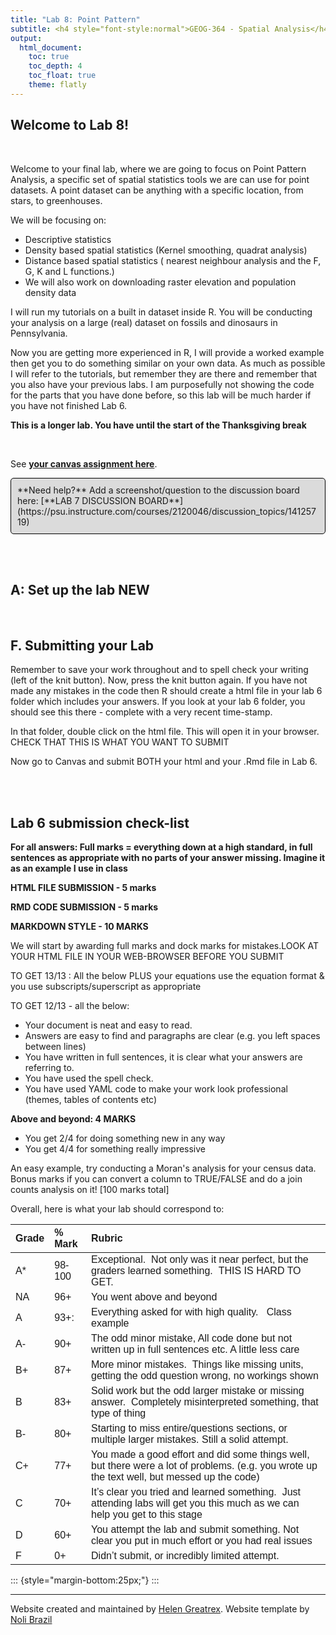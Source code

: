 ```yaml
---
title: "Lab 8: Point Pattern"
subtitle: <h4 style="font-style:normal">GEOG-364 - Spatial Analysis</h4>
output: 
  html_document:
    toc: true
    toc_depth: 4
    toc_float: true
    theme: flatly
---
```



<style>
p.comment {
background-color: #DBDBDB;
padding: 10px;
border: 1px solid black;
margin-left: 0px;
border-radius: 5px;
font-style: normal;
}

h1.title {
  font-weight: bold;
  font-family: Arial;  
}

h2.title {
  font-family: Arial;  
}

</style>


<style type="text/css">
#TOC {
  font-size: 11px;
  font-family: Arial;
}
</style>





## Welcome to Lab 8! 

<br>

Welcome to your final lab, where we are going to focus on Point Pattern Analysis, a specific set of spatial statistics tools we are can use for point datasets. A point dataset can be anything with a specific location, from stars, to greenhouses.

We will be focusing on:

 - Descriptive statistics
 - Density based spatial statistics (Kernel smoothing, quadrat analysis)
 - Distance based spatial statistics ( nearest neighbour analysis and the F, G, K and L functions.)
 - We will also work on downloading raster elevation and population density data

I will run my tutorials on a built in dataset inside R.   You will be conducting your analysis on a large (real) dataset on fossils and dinosaurs in Pennsylvania.  

Now you are getting more experienced in R, I will provide a worked example then get you to do something similar on your own data. As much as possible I will refer to the tutorials, but remember they are there and remember that you also have your previous labs.  I am purposefully not showing the code for the parts that you have done before, so this lab will be much harder if you have not finished Lab 6.

**This is a longer lab. You have until the start of the Thanksgiving break**

<br>

See [**your canvas assignment here**](https://psu.instructure.com/courses/2120046/assignments/13274841).

<p class="comment">**Need help?** Add a screenshot/question to the discussion board here: [**LAB 7 DISCUSSION BOARD**](https://psu.instructure.com/courses/2120046/discussion_topics/14125719)</p>

<br><br>

## A: Set up the lab **NEW**

<br>




## F. Submitting your Lab

Remember to save your work throughout and to spell check your writing (left of the knit button). Now, press the knit button again. If you have not made any mistakes in the code then R should create a html file in your lab 6 folder which includes your answers. If you look at your lab 6 folder, you should see this there - complete with a very recent time-stamp.

In that folder, double click on the html file. This will open it in your browser. CHECK THAT THIS IS WHAT YOU WANT TO SUBMIT

Now go to Canvas and submit BOTH your html and your .Rmd file in Lab 6.

<br><br>

## Lab 6 submission check-list

**For all answers: Full marks = everything down at a high standard, in full sentences as appropriate with no parts of your answer missing. Imagine it as an example I use in class**

**HTML FILE SUBMISSION - 5 marks**

**RMD CODE SUBMISSION - 5 marks**

**MARKDOWN STYLE - 10 MARKS**

We will start by awarding full marks and dock marks for mistakes.LOOK AT YOUR HTML FILE IN YOUR WEB-BROWSER BEFORE YOU SUBMIT 

TO GET 13/13 : All the below PLUS your equations use the equation format & you use subscripts/superscript as appropriate

TO GET 12/13 - all the below:

  - Your document is neat and easy to read. 
  - Answers are easy to find and paragraphs are clear (e.g. you left spaces between lines) 
  - You have written in full sentences, it is clear what your answers are referring to. 
  - You have used the spell check. 
  - You have used YAML code to make your work look professional (themes, tables of contents etc) 





**Above and beyond: 4 MARKS**

-   You get 2/4 for doing something new in any way 
-   You get 4/4 for something really impressive

An easy example, try conducting a Moran's analysis for your census data. Bonus marks if you can convert a column to TRUE/FALSE and do a join counts analysis on it!
[100 marks total]

Overall, here is what your lab should correspond to:

<table class=" lightable-classic-2 table table-striped table-hover table-responsive" style='font-family: "Arial Narrow", "Source Sans Pro", sans-serif; margin-left: auto; margin-right: auto; margin-left: auto; margin-right: auto;'>
 <thead>
  <tr>
   <th style="text-align:left;"> Grade </th>
   <th style="text-align:left;"> % Mark </th>
   <th style="text-align:left;"> Rubric </th>
  </tr>
 </thead>
<tbody>
  <tr>
   <td style="text-align:left;"> A* </td>
   <td style="text-align:left;"> 98-100 </td>
   <td style="text-align:left;"> Exceptional.  Not only was it near perfect, but the graders learned something.  THIS IS HARD TO GET. </td>
  </tr>
  <tr>
   <td style="text-align:left;"> NA </td>
   <td style="text-align:left;"> 96+ </td>
   <td style="text-align:left;"> You went above and beyond </td>
  </tr>
  <tr>
   <td style="text-align:left;"> A </td>
   <td style="text-align:left;"> 93+: </td>
   <td style="text-align:left;"> Everything asked for with high quality.   Class example </td>
  </tr>
  <tr>
   <td style="text-align:left;"> A- </td>
   <td style="text-align:left;"> 90+ </td>
   <td style="text-align:left;"> The odd minor mistake, All code done but not written up in full sentences etc. A little less care </td>
  </tr>
  <tr>
   <td style="text-align:left;"> B+ </td>
   <td style="text-align:left;"> 87+ </td>
   <td style="text-align:left;"> More minor mistakes.  Things like missing units, getting the odd question wrong, no workings shown </td>
  </tr>
  <tr>
   <td style="text-align:left;"> B </td>
   <td style="text-align:left;"> 83+ </td>
   <td style="text-align:left;"> Solid work but the odd larger mistake or missing answer.  Completely misinterpreted something, that type of thing </td>
  </tr>
  <tr>
   <td style="text-align:left;"> B- </td>
   <td style="text-align:left;"> 80+ </td>
   <td style="text-align:left;"> Starting to miss entire/questions sections, or multiple larger mistakes. Still a solid attempt.  </td>
  </tr>
  <tr>
   <td style="text-align:left;"> C+ </td>
   <td style="text-align:left;"> 77+ </td>
   <td style="text-align:left;"> You made a good effort and did some things well, but there were a lot of problems. (e.g. you wrote up the text well, but messed up the code) </td>
  </tr>
  <tr>
   <td style="text-align:left;"> C </td>
   <td style="text-align:left;"> 70+ </td>
   <td style="text-align:left;"> It’s clear you tried and learned something.  Just attending labs will get you this much as we can help you get to this stage </td>
  </tr>
  <tr>
   <td style="text-align:left;"> D </td>
   <td style="text-align:left;"> 60+ </td>
   <td style="text-align:left;"> You attempt the lab and submit something. Not clear you put in much effort or you had real issues </td>
  </tr>
  <tr>
   <td style="text-align:left;"> F </td>
   <td style="text-align:left;"> 0+ </td>
   <td style="text-align:left;"> Didn’t submit, or incredibly limited attempt.  </td>
  </tr>
</tbody>
</table>


::: {style="margin-bottom:25px;"}
:::


------------------------------------------------------------------------

Website created and maintained by [Helen Greatrex](https://www.geog.psu.edu/directory/helen-greatrex). Website template by [Noli Brazil](https://nbrazil.faculty.ucdavis.edu/)
